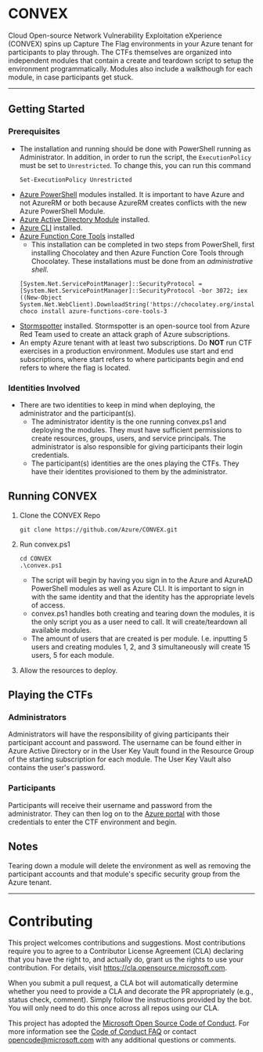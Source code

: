 # CONVEX

Cloud Open-source Network Vulnerability Exploitation eXperience (CONVEX) spins up Capture The Flag environments in your Azure tenant for participants to play through. The CTFs themselves are organized into independent modules that contain a create and teardown script to setup the environment programmatically. Modules also include a walkthough for each module, in case participants get stuck.

---

## Getting Started

### Prerequisites
- The installation and running should be done with PowerShell running as Administrator. In addition, in order to run the script, the `ExecutionPolicy` must be set to `Unrestricted`. To change this, you can run this command
   ```
   Set-ExecutionPolicy Unrestricted
   ```
- [Azure PowerShell](https://docs.microsoft.com/en-us/powershell/azure/install-az-ps?view=azps-4.4.0) modules installed. It is important to have Azure and not AzureRM or both because AzureRM creates conflicts with the new Azure PowerShell Module.
- [Azure Active Directory Module](https://docs.microsoft.com/en-us/powershell/azure/active-directory/install-adv2?view=azureadps-2.0) installed.
- [Azure CLI](https://docs.microsoft.com/en-us/cli/azure/install-azure-cli-windows?view=azure-cli-latest&tabs=azure-powershell) installed.
- [Azure Function Core Tools](https://github.com/Azure/azure-functions-core-tools/blob/master/README.md#windows) installed
   - This installation can be completed in two steps from PowerShell, first installing Chocolatey and then Azure Function Core Tools through Chocolatey. These installations must be done from an *administrative shell*.
   ```
   [System.Net.ServicePointManager]::SecurityProtocol = [System.Net.ServicePointManager]::SecurityProtocol -bor 3072; iex ((New-Object System.Net.WebClient).DownloadString('https://chocolatey.org/install.ps1'))
   choco install azure-functions-core-tools-3
   ```
- [Stormspotter](https://github.com/Azure/Stormspotter/) installed. Stormspotter is an open-source tool from Azure Red Team used to create an attack graph of Azure subscriptions.
- An empty Azure tenant with at least two subscriptions. Do **NOT** run CTF exercises in a production environment. Modules use start and end subscriptions, where start refers to where participants begin and end refers to where the flag is located.

### Identities Involved
- There are two identities to keep in mind when deploying, the administrator and the participant(s).
   - The administrator identity is the one running convex.ps1 and deploying the modules. They must have sufficient permissions to create resources, groups, users, and service principals. The administrator is also responsible for giving participants their login credentials.
   - The participant(s) identities are the ones playing the CTFs. They have their identites provisioned to them by the administrator.

 
 ## Running CONVEX
 1. Clone the CONVEX Repo
    ```
    git clone https://github.com/Azure/CONVEX.git
    ```
 2. Run convex.ps1
    ```
    cd CONVEX
    .\convex.ps1
    ```
    - The script will begin by having you sign in to the Azure and AzureAD PowerShell modules as well as Azure CLI. It is important to sign in with the same identity and that the identity has the appropriate levels of access.
    - convex.ps1 handles both creating and tearing down the modules, it is the only script you as a user need to call. It will create/teardown all available modules.
    - The amount of users that are created is per module. I.e. inputting 5 users and creating modules 1, 2, and 3 simultaneously will create 15 users, 5 for each module.
    
 3. Allow the resources to deploy.
 
 ## Playing the CTFs
 ### Administrators
 Administrators will have the responsibility of giving participants their participant account and password. The username can be found either in Azure Active Directory or in the User Key Vault found in the Resource Group of the starting subscription for each module. The User Key Vault also contains the user's password.
 
 ### Participants
 Participants will receive their username and password from the administrator. They can then log on to the [Azure portal](https://portal.azure.com) with those credentials to enter the CTF environment and begin.
 
 ## Notes
 Tearing down a module will delete the environment as well as removing the participant accounts and that module's specific security group from the Azure tenant. 

 ---
# Contributing

This project welcomes contributions and suggestions.  Most contributions require you to agree to a
Contributor License Agreement (CLA) declaring that you have the right to, and actually do, grant us
the rights to use your contribution. For details, visit https://cla.opensource.microsoft.com.

When you submit a pull request, a CLA bot will automatically determine whether you need to provide
a CLA and decorate the PR appropriately (e.g., status check, comment). Simply follow the instructions
provided by the bot. You will only need to do this once across all repos using our CLA.

This project has adopted the [Microsoft Open Source Code of Conduct](https://opensource.microsoft.com/codeofconduct/).
For more information see the [Code of Conduct FAQ](https://opensource.microsoft.com/codeofconduct/faq/) or
contact [opencode@microsoft.com](mailto:opencode@microsoft.com) with any additional questions or comments.
